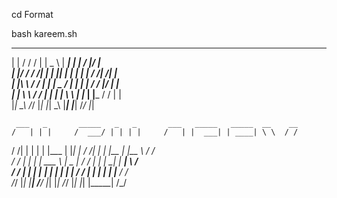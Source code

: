 cd Format

bash kareem.sh







 _   _        ___   _____    _____   _____       ___  ___       
| | / /      /   | |  _  \  | ____| | ____|     /   |/   |      
| |/ /      / /| | | |_| |  | |__   | |__      / /|   /| |      
| |\ \     / / | | |  _  /  |  __|  |  __|    / / |__/ | |      
| | \ \   / /  | | | | \ \  | |___  | |___   / /       | |      
|_|  \_\ /_/   |_| |_|  \_\ |_____| |_____| /_/        |_|      












     ___   _       _____   _   _       ___   _____   _____  __    __ 
    /   | | |     /  ___/ | | | |     /   | |  ___| | ____| \ \  / / 
   / /| | | |     | |___  | |_| |    / /| | | |__   | |__    \ \/ /  
  / / | | | |     \___  \ |  _  |   / / | | |  __|  |  __|    \  /   
 / /  | | | |___   ___| | | | | |  / /  | | | |     | |___    / /    
/_/   |_| |_____| /_____/ |_| |_| /_/   |_| |_|     |_____|  /_/     
